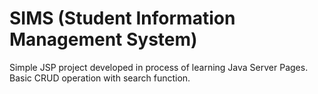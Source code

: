 # SIMS (Student Information Management System) 
Simple JSP project developed in process of learning Java Server Pages. Basic CRUD operation with search function.
